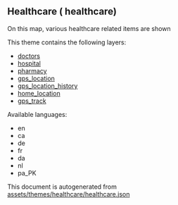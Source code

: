 

 Healthcare ( healthcare) 
--------------------------



On this map, various healthcare related items are shown

This theme contains the following layers:



  - [doctors](../Layers/doctors.md)
  - [hospital](../Layers/hospital.md)
  - [pharmacy](../Layers/pharmacy.md)
  - [gps_location](../Layers/gps_location.md)
  - [gps_location_history](../Layers/gps_location_history.md)
  - [home_location](../Layers/home_location.md)
  - [gps_track](../Layers/gps_track.md)


Available languages:



  - en
  - ca
  - de
  - fr
  - da
  - nl
  - pa_PK
 

This document is autogenerated from [assets/themes/healthcare/healthcare.json](https://github.com/pietervdvn/MapComplete/blob/develop/assets/themes/healthcare/healthcare.json)